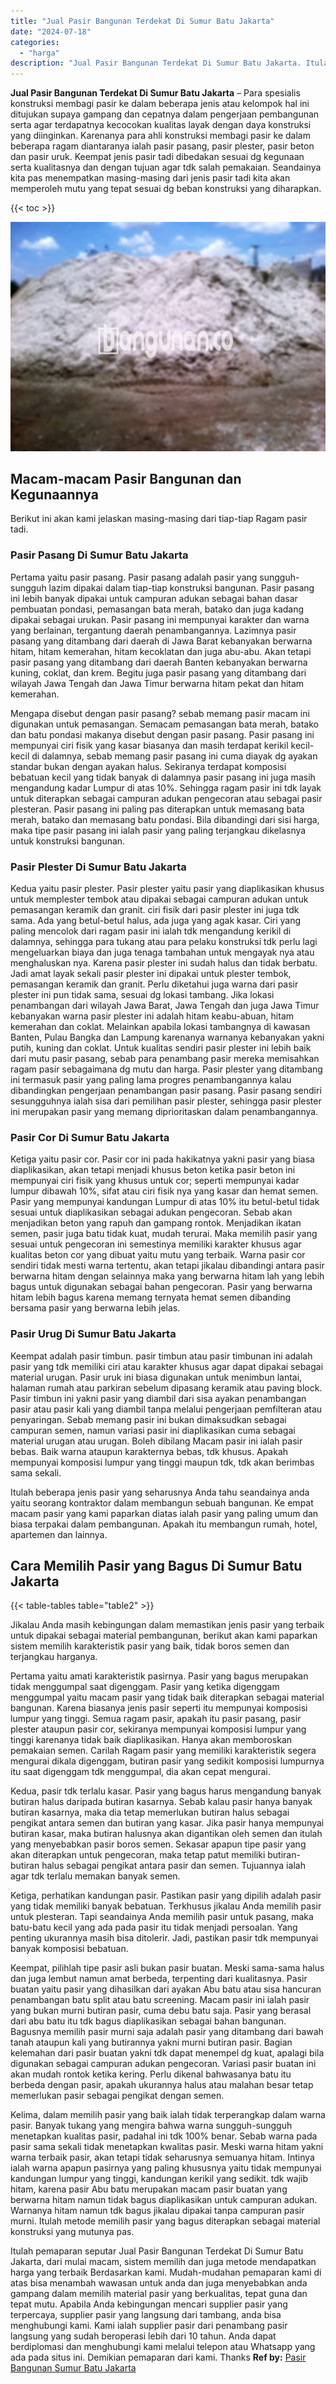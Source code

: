 ```yaml
---
title: "Jual Pasir Bangunan Terdekat Di Sumur Batu Jakarta"
date: "2024-07-18"
categories: 
  - "harga"
description: "Jual Pasir Bangunan Terdekat Di Sumur Batu Jakarta. Itulah pemaparan seputar Jual Pasir Bangunan Terdekat Di Sumur Batu Jakarta, dari mulai macam, sistem mem..."
---
```


**Jual Pasir Bangunan Terdekat Di Sumur Batu Jakarta** – Para spesialis konstruksi membagi pasir ke dalam beberapa jenis atau kelompok hal ini ditujukan supaya gampang dan cepatnya dalam pengerjaan pembangunan serta agar terdapatnya kecocokan kualitas layak dengan daya konstruksi yang diinginkan. Karenanya para ahli konstruksi membagi pasir ke dalam beberapa ragam diantaranya ialah pasir pasang, pasir plester, pasir beton dan pasir uruk. Keempat jenis pasir tadi dibedakan sesuai dg kegunaan serta kualitasnya dan dengan tujuan agar tdk salah pemakaian. Seandainya kita pas menempatkan masing-masing dari jenis pasir tadi kita akan memperoleh mutu yang tepat sesuai dg beban konstruksi yang diharapkan.

{{< toc >}}

![Jual Pasir Bangunan Terdekat Di Sumur Batu Jakarta](/images/jual-pasir-bangunan-13.png)

## Macam-macam Pasir Bangunan dan Kegunaannya

Berikut ini akan kami jelaskan masing-masing dari tiap-tiap Ragam pasir tadi.

### Pasir Pasang Di Sumur Batu Jakarta

Pertama yaitu pasir pasang. Pasir pasang adalah pasir yang sungguh-sungguh lazim dipakai dalam tiap-tiap konstruksi bangunan. Pasir pasang ini lebih banyak dipakai untuk campuran adukan sebagai bahan dasar pembuatan pondasi, pemasangan bata merah, batako dan juga kadang dipakai sebagai urukan. Pasir pasang ini mempunyai karakter dan warna yang berlainan, tergantung daerah penambangannya. Lazimnya pasir pasang yang ditambang dari daerah di Jawa Barat kebanyakan berwarna hitam, hitam kemerahan, hitam kecoklatan dan juga abu-abu. Akan tetapi pasir pasang yang ditambang dari daerah Banten kebanyakan berwarna kuning, coklat, dan krem. Begitu juga pasir pasang yang ditambang dari wilayah Jawa Tengah dan Jawa Timur berwarna hitam pekat dan hitam kemerahan.

Mengapa disebut dengan pasir pasang? sebab memang pasir macam ini digunakan untuk pemasangan. Semacam pemasangan bata merah, batako dan batu pondasi makanya disebut dengan pasir pasang. Pasir pasang ini mempunyai ciri fisik yang kasar biasanya dan masih terdapat kerikil kecil-kecil di dalamnya, sebab memang pasir pasang ini cuma diayak dg ayakan standar bukan dengan ayakan halus. Sekiranya terdapat komposisi bebatuan kecil yang tidak banyak di dalamnya pasir pasang ini juga masih mengandung kadar Lumpur di atas 10%. Sehingga ragam pasir ini tdk layak untuk diterapkan sebagai campuran adukan pengecoran atau sebagai pasir plesteran. Pasir pasang ini paling pas diterapkan untuk memasang bata merah, batako dan memasang batu pondasi. Bila dibandingi dari sisi harga, maka tipe pasir pasang ini ialah pasir yang paling terjangkau dikelasnya untuk konstruksi bangunan.

### Pasir Plester Di Sumur Batu Jakarta

Kedua yaitu pasir plester. Pasir plester yaitu pasir yang diaplikasikan khusus untuk memplester tembok atau dipakai sebagai campuran adukan untuk pemasangan keramik dan granit. ciri fisik dari pasir plester ini juga tdk sama. Ada yang betul-betul halus, ada juga yang agak kasar. Ciri yang paling mencolok dari ragam pasir ini ialah tdk mengandung kerikil di dalamnya, sehingga para tukang atau para pelaku konstruksi tdk perlu lagi mengeluarkan biaya dan juga tenaga tambahan untuk mengayak nya atau menghaluskan nya. Karena pasir plester ini sudah halus dan tidak berbatu. Jadi amat layak sekali pasir plester ini dipakai untuk plester tembok, pemasangan keramik dan granit. Perlu diketahui juga warna dari pasir plester ini pun tidak sama, sesuai dg lokasi tambang. Jika lokasi penambangan dari wilayah Jawa Barat, Jawa Tengah dan juga Jawa Timur kebanyakan warna pasir plester ini adalah hitam keabu-abuan, hitam kemerahan dan coklat. Melainkan apabila lokasi tambangnya di kawasan Banten, Pulau Bangka dan Lampung karenanya warnanya kebanyakan yakni putih, kuning dan coklat. Untuk kualitas sendiri pasir plester ini lebih baik dari mutu pasir pasang, sebab para penambang pasir mereka memisahkan ragam pasir sebagaimana dg mutu dan harga. Pasir plester yang ditambang ini termasuk pasir yang paling lama progres penambangannya kalau dibandingkan pengerjaan penambangan pasir pasang. Pasir pasang sendiri sesungguhnya ialah sisa dari pemilihan pasir plester, sehingga pasir plester ini merupakan pasir yang memang diprioritaskan dalam penambangannya.

### Pasir Cor Di Sumur Batu Jakarta

Ketiga yaitu pasir cor. Pasir cor ini pada hakikatnya yakni pasir yang biasa diaplikasikan, akan tetapi menjadi khusus beton ketika pasir beton ini mempunyai ciri fisik yang khusus untuk cor; seperti mempunyai kadar lumpur dibawah 10%, sifat atau ciri fisik nya yang kasar dan hemat semen. Pasir yang mempunyai kandungan Lumpur di atas 10% itu betul-betul tidak sesuai untuk diaplikasikan sebagai adukan pengecoran. Sebab akan menjadikan beton yang rapuh dan gampang rontok. Menjadikan ikatan semen, pasir juga batu tidak kuat, mudah terurai. Maka memilih pasir yang sesuai untuk pengecoran ini semestinya memiliki karakter khusus agar kualitas beton cor yang dibuat yaitu mutu yang terbaik. Warna pasir cor sendiri tidak mesti warna tertentu, akan tetapi jikalau dibandingi antara pasir berwarna hitam dengan selainnya maka yang berwarna hitam lah yang lebih bagus untuk digunakan sebagai bahan pengecoran. Pasir yang berwarna hitam lebih bagus karena memang ternyata hemat semen dibanding bersama pasir yang berwarna lebih jelas.

### Pasir Urug Di Sumur Batu Jakarta

Keempat adalah pasir timbun. pasir timbun atau pasir timbunan ini adalah pasir yang tdk memiliki ciri atau karakter khusus agar dapat dipakai sebagai material urugan. Pasir uruk ini biasa digunakan untuk menimbun lantai, halaman rumah atau parkiran sebelum dipasang keramik atau paving block. Pasir timbun ini yakni pasir yang diambil dari sisa ayakan penambangan pasir atau pasir kali yang diambil tanpa melalui pengerjaan pemfilteran atau penyaringan. Sebab memang pasir ini bukan dimaksudkan sebagai campuran semen, namun variasi pasir ini diaplikasikan cuma sebagai material urugan atau urugan. Boleh dibilang Macam pasir ini ialah pasir bebas. Baik warna ataupun karakternya bebas, tdk khusus. Apakah mempunyai komposisi lumpur yang tinggi maupun tdk, tdk akan berimbas sama sekali.

Itulah beberapa jenis pasir yang seharusnya Anda tahu seandainya anda yaitu seorang kontraktor dalam membangun sebuah bangunan. Ke empat macam pasir yang kami paparkan diatas ialah pasir yang paling umum dan biasa terpakai dalam pembangunan. Apakah itu membangun rumah, hotel, apartemen dan lainnya.

## Cara Memilih Pasir yang Bagus Di Sumur Batu Jakarta

{{< table-tables table="table2" >}}

Jikalau Anda masih kebingungan dalam memastikan jenis pasir yang terbaik untuk dipakai sebagai material pembangunan, berikut akan kami paparkan sistem memilih karakteristik pasir yang baik, tidak boros semen dan terjangkau harganya.

Pertama yaitu amati karakteristik pasirnya. Pasir yang bagus merupakan tidak menggumpal saat digenggam. Pasir yang ketika digenggam menggumpal yaitu macam pasir yang tidak baik diterapkan sebagai material bangunan. Karena biasanya jenis pasir seperti itu mempunyai komposisi lumpur yang tinggi. Semua ragam pasir, apakah itu pasir pasang, pasir plester ataupun pasir cor, sekiranya mempunyai komposisi lumpur yang tinggi karenanya tidak baik diaplikasikan. Hanya akan memboroskan pemakaian semen. Carilah Ragam pasir yang memiliki karakteristik segera mengurai dikala digenggam, butiran pasir yang sedikit komposisi lumpurnya itu saat digenggam tdk menggumpal, dia akan cepat mengurai.

Kedua, pasir tdk terlalu kasar. Pasir yang bagus harus mengandung banyak butiran halus daripada butiran kasarnya. Sebab kalau pasir hanya banyak butiran kasarnya, maka dia tetap memerlukan butiran halus sebagai pengikat antara semen dan butiran yang kasar. Jika pasir hanya mempunyai butiran kasar, maka butiran halusnya akan digantikan oleh semen dan itulah yang menyebabkan pasir boros semen. Sekasar apapun tipe pasir yang akan diterapkan untuk pengecoran, maka tetap patut memiliki butiran-butiran halus sebagai pengikat antara pasir dan semen. Tujuannya ialah agar tdk terlalu memakan banyak semen.

Ketiga, perhatikan kandungan pasir. Pastikan pasir yang dipilih adalah pasir yang tidak memiliki banyak bebatuan. Terkhusus jikalau Anda memilih pasir untuk plesteran. Tapi seandainya Anda memilih pasir untuk pasang, maka batu-batu kecil yang ada pada pasir itu tidak menjadi persoalan. Yang penting ukurannya masih bisa ditolerir. Jadi, pastikan pasir tdk mempunyai banyak komposisi bebatuan.

Keempat, pilihlah tipe pasir asli bukan pasir buatan. Meski sama-sama halus dan juga lembut namun amat berbeda, terpenting dari kualitasnya. Pasir buatan yaitu pasir yang dihasilkan dari ayakan Abu batu atau sisa hancuran penambangan batu split atau batu screening. Macam pasir ini ialah pasir yang bukan murni butiran pasir, cuma debu batu saja. Pasir yang berasal dari abu batu itu tdk bagus diaplikasikan sebagai bahan bangunan. Bagusnya memilih pasir murni saja adalah pasir yang ditambang dari bawah tanah ataupun kali yang butirannya yakni murni butiran pasir. Bagian kelemahan dari pasir buatan yakni tdk dapat menempel dg kuat, apalagi bila digunakan sebagai campuran adukan pengecoran. Variasi pasir buatan ini akan mudah rontok ketika kering. Perlu dikenal bahwasanya batu itu berbeda dengan pasir, apakah ukurannya halus atau malahan besar tetap memerlukan pasir sebagai pengikat dengan semen.

Kelima, dalam memilih pasir yang baik ialah tidak terperangkap dalam warna pasir. Banyak tukang yang mengira bahwa warna sungguh-sungguh menetapkan kualitas pasir, padahal ini tdk 100% benar. Sebab warna pada pasir sama sekali tidak menetapkan kwalitas pasir. Meski warna hitam yakni warna terbaik pasir, akan tetapi tidak seharusnya semuanya hitam. Intinya ialah warna apapun pasirnya yang paling khususnya yaitu tidak mempunyai kandungan lumpur yang tinggi, kandungan kerikil yang sedikit. tdk wajib hitam, karena pasir Abu batu merupakan macam pasir buatan yang berwarna hitam namun tidak bagus diaplikasikan untuk campuran adukan. Warnanya hitam namun tdk bagus jikalau dipakai tanpa campuran pasir murni. Itulah metode memilih pasir yang bagus diterapkan sebagai material konstruksi yang mutunya pas.

Itulah pemaparan seputar Jual Pasir Bangunan Terdekat Di Sumur Batu Jakarta, dari mulai macam, sistem memilih dan juga metode mendapatkan harga yang terbaik Berdasarkan kami. Mudah-mudahan pemaparan kami di atas bisa menambah wawasan untuk anda dan juga menyebabkan anda gampang dalam memilih material pasir yang berkualitas, tepat guna dan tepat mutu. Apabila Anda kebingungan mencari supplier pasir yang terpercaya, supplier pasir yang langsung dari tambang, anda bisa menghubungi kami. Kami ialah supplier pasir dari penambang pasir langsung yang sudah beroperasi lebih dari 10 tahun. Anda dapat berdiplomasi dan menghubungi kami melalui telepon atau Whatsapp yang ada pada situs ini. Demikian pemaparan dari kami. Thanks
**Ref by:** [Pasir Bangunan Sumur Batu Jakarta](https://id.wikipedia.org/wiki/Pasir)
